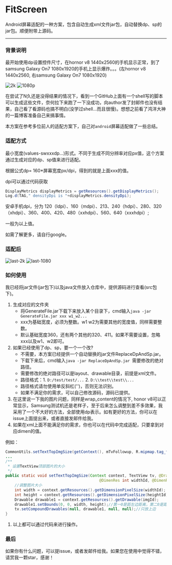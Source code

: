 # FitScreen
Android屏幕适配的一种方案，包含自动生成xml文件jar包，自动替换dp、sp的jar包。顺便附带上源码。



------

### 背景说明

最开始使用dp设置控件尺寸，在hornor v8 1440x2560的手机显示正常，到了samsung Galaxy On7 1080x1920的手机上显示爆炸。。。(左hornor v8 1440x2560, 右samsung Galaxy On7 1080x1920)

![2k](https://github.com/yang163email/FitScreen/raw/master/img/2k.jpg)  ![1080p](https://github.com/yang163email/FitScreen/raw/master/img/1080p.jpg)



在尝试了N久还是没得结果的情况下，看到一个GitHub上面有一个shell写的脚本可以生成这些文件，奈何拉下来跑了一下没成功，向author发了封邮件也没有结果，自己看了看源码也搞不明白(没学过shell...而且很慢)。想想之前看了鸿洋大神的一篇博客准备自己来搞事情。

本方案在参考多位前人的适配方案下，自己对`android`屏幕适配做了一些总结。



### 适配方式

最小宽度(values-swxxxdp...)形式。不同于生成不同分辨率对应px值，这个方案通过生成对应的dp、sp值来进行适配。

根据公式dp= 160*屏幕宽度px/dpi，得到的就是上面xxx的值。

dpi可以通过代码获取

```java
DisplayMetrics displayMetrics = getResources().getDisplayMetrics();
Log.d(TAG," densityDpi is "+displayMetrics.densityDpi);
```

安卓手机dpi，分为 120（ldpi）、160（mdpi）、213、240（hdpi）、280、320（xhdpi）、360、400、420、480（xxhdpi）、560、640（xxxhdpi）; 

一般为以上值。

如需了解更多，请自行google。



### 适配后

![last-2k](https://github.com/yang163email/FitScreen/raw/master/img/last-2k.jpg) ![last-1080](https://github.com/yang163email/FitScreen/raw/master/img/last-1080.jpg)



### 如何使用

我已经将jar文件(jar包下)以及java文件放入仓库中，提供源码进行查看(src包下)。

1. 生成对应的文件夹
   - 将GenerateFile.jar下载下来放入某个目录下，cmd输入`java -jar GenerateFile.jar xxx w1_w2...`
   - xxx为基础宽度，必须为整数。w1 w2为需要其他的宽度值，同样需要整数。
   - 默认基础宽度360，还有两个其他的320、411。如果不需要设置，忽略xxx以及w1、w2即可。
2. 如果已经使用了dp、sp，要一个一个改?
   - 不需要，本方案已经提供一个自动替换的jar文件ReplaceDpAndSp.jar。
   - 下载下来后，cmd输入`java -jar ReplaceDpAndSp.jar `需要修改的绝对路径。
   - 需要修改的绝对路径可以是layout、drawable目录，前提是xml文件。
   - 路径格式：1. `D:/test/test/...`   2. `D:\\test\\test\\...`
   - 路径格式请勿使用单反斜杠('\')，否则无法识别。
   - 如果不满足你的需求，可以自己修改源码，源码已提供。
3. 在这里说一下我的图片问题，同样是wrap_content的情况下, honor v8可以正常显示，Samsung测试机还是老样子，至于后来怎么调整到差不多效果，我采用了一个不大好的方法，全部使用dp表示。如有更好的方法，你可以在issue上面提出来，或者直接发邮件给我。
4. 如果在xml上面不能满足你的需求，你也可以在代码中完成适配，只要拿到对应dimen的值。


例如：

```java
CommonUtils.setTextTopImgSize(getContext(), mTvFollowup, R.mipmap.tag_followup, R.dimen.xdp_56, R.dimen.xdp_53);
...
/**
 * 设置TextView顶部图片的大小
 */
public static void setTextTopImgSize(Context context, TextView tv, @DrawableRes int imgId,
                                         @DimenRes int widthId, @DimenRes int heightId) {
    //调整图片大小
    int width = context.getResources().getDimensionPixelSize(widthId);
    int height = context.getResources().getDimensionPixelSize(heightId);
    Drawable drawable1 = context.getResources().getDrawable(imgId);
    drawable1.setBounds(0, 0, width, height);//第一0是距左边距离，第二0是距上边距离，40分别是长宽
    tv.setCompoundDrawables(null, drawable1, null, null);//只放上边
}
```

1. 以上都可以通过代码来进行操作。



### 最后

如果你有什么问题，可以提issue，或者发邮件给我。如果您在使用中觉得不错，请赏我一颗star，感谢！